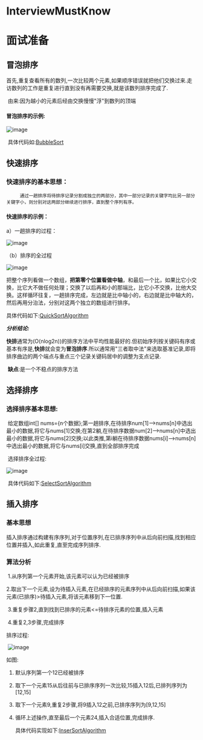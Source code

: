 # InterviewMustKnow
# 面试准备



## 冒泡排序

​	首先,重复查看所有的数列,一次比较两个元素,如果顺序错误就把他们交换过来.走访数列的工作是重复进行直到没有再需要交换,就是该数列排序完成了.

​	由来:因为越小的元素后经由交换慢慢"浮"到数列的顶端

#### 冒泡排序的示例:

![image](https://github.com/fightingWhite/InterviewMustKnow/blob/master/image/%E5%86%92%E6%B3%A1%E6%8E%92%E5%BA%8F.png)

​	具体代码如:[BubbleSort](https://github.com/fightingWhite/InterviewMustKnow/blob/master/src/com/algorithm/bubbleSort/BubbleSort.java)



## **快速排序**

### 快速排序的基本思想：

```
     通过一趟排序将待排序记录分割成独立的两部分，其中一部分记录的关键字均比另一部分关键字小，则分别对这两部分继续进行排序，直到整个序列有序。
```

#### 快速排序的示例：

a）一趟排序的过程：

![image](https://github.com/fightingWhite/InterviewMustKnow/blob/master/image/%E5%BF%AB%E6%8E%92(a).png)

（b）排序的全过程

![image](https://github.com/fightingWhite/InterviewMustKnow/blob/master/image/%E5%BF%AB%E6%8E%92(b).png)

把整个序列看做一个数组，**把第零个位置看做中轴**，和最后一个比，如果比它小交换，比它大不做任何处理；交换了以后再和小的那端比，比它小不交换，比他大交换。这样循环往复，一趟排序完成，左边就是比中轴小的，右边就是比中轴大的，然后再用分治法，分别对这两个独立的数组进行排序。

具体代码如下:[QuickSortAlgorithm](https://github.com/fightingWhite/InterviewMustKnow/blob/master/src/com/algorithm/recursiveAlgorithm/QuickSortAlgorithm.java)

***分析结论:***

​	**快排**通常为(O(nlog2n))的排序方法中平均性能最好的.但初始序列按关键码有序或基本有序是,**快排**就会变为**冒泡排序**.所以通常用"三者取中法"来选取基准记录,即将排序曲边的两个端点与重点三个记录关键码居中的调整为支点记录.

​	**缺点**:是一个不稳点的排序方法

## 选择排序

### 选择排序基本思想:

​	给定数组int[] nums={n个数据};第一趟排序,在待排序num[1]-->nums[n]中选出最小的数据,将它与nums[1]交换;在第2躺,在待排序数据num[2]-->nums[n]中选出最小的数据,将它与nums[2]交换;以此类推,第i躺在待排序数据nums[i]-->nums[n]中选出最小的数据,将它与nums[i]交换,直到全部排序完成

​	选择排序全过程:

![image](https://github.com/fightingWhite/InterviewMustKnow/blob/master/image/%E9%80%89%E6%8B%A9%E6%8E%92%E5%BA%8F.png)

​	具体代码如下:[SelectSortAlgorithm](https://github.com/fightingWhite/InterviewMustKnow/blob/master/src/com/algorithm/selectAlgorithm/SelectSortAlgorithm.java)

## 插入排序

### 基本思想

​		插入排序通过构建有序序列,对于位置序列,在已排序序列中从后向前扫描,找到相应位置并插入,如此重复,直至完成序列排序.

### 算法分析

​	1.从序列第一个元素开始,该元素可以认为已经被排序

​	2.取出下一个元素,设为待插入元素,在已经排序的元素序列中从后向前扫描,如果该元素(已排序)>待插入元素,将该元素移到下一位置.

​	3.重复步骤2,直到找到已排序的元素<=待排序元素的位置,插入元素

​	4.重复2,3步骤,完成排序

排序过程:

​	![image](https://github.com/fightingWhite/InterviewMustKnow/blob/master/image/%E6%8F%92%E5%85%A5%E6%8E%92%E5%BA%8F%E7%AE%97%E6%B3%95.png)

如图:

1. 默认序列第一个12已经被排序

2. 取下一个元素15从后往前与已排序序列一次比较,15插入12后,已排列序列为[12,15]

3. 取下一个元素9,重复2步骤,将9插入12之前,已排序序列为[9,12,15]

4. 循环上述操作,直至最后一个元素24,插入合适位置,完成排序.

   具体代码实现如下:[InserSortAlgorithm](https://raw.githubusercontent.com/fightingWhite/InterviewMustKnow/master/src/com/algorithm/insertSort/InserSortAlgorithm.java?token=Ak45nHGQZD9dMgM_3U2DR2Jylloudo5eks5cP8VVwA%3D%3D)

